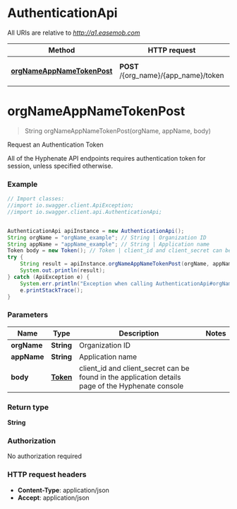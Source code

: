 # AuthenticationApi

All URIs are relative to *http://a1.easemob.com*

Method | HTTP request | Description
------------- | ------------- | -------------
[**orgNameAppNameTokenPost**](AuthenticationApi.md#orgNameAppNameTokenPost) | **POST** /{org_name}/{app_name}/token | Request an Authentication Token


<a name="orgNameAppNameTokenPost"></a>
# **orgNameAppNameTokenPost**
> String orgNameAppNameTokenPost(orgName, appName, body)

Request an Authentication Token

All of the Hyphenate API endpoints requires authentication token for session, unless specified otherwise.

### Example
```java
// Import classes:
//import io.swagger.client.ApiException;
//import io.swagger.client.api.AuthenticationApi;


AuthenticationApi apiInstance = new AuthenticationApi();
String orgName = "orgName_example"; // String | Organization ID
String appName = "appName_example"; // String | Application name
Token body = new Token(); // Token | client_id and client_secret can be found in the application details page of the Hyphenate console
try {
    String result = apiInstance.orgNameAppNameTokenPost(orgName, appName, body);
    System.out.println(result);
} catch (ApiException e) {
    System.err.println("Exception when calling AuthenticationApi#orgNameAppNameTokenPost");
    e.printStackTrace();
}
```

### Parameters

Name | Type | Description  | Notes
------------- | ------------- | ------------- | -------------
 **orgName** | **String**| Organization ID |
 **appName** | **String**| Application name |
 **body** | [**Token**](Token.md)| client_id and client_secret can be found in the application details page of the Hyphenate console |

### Return type

**String**

### Authorization

No authorization required

### HTTP request headers

 - **Content-Type**: application/json
 - **Accept**: application/json

